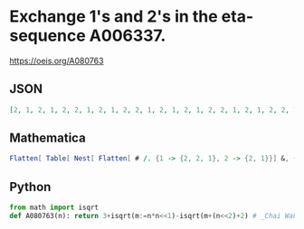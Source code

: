 # Exchange 1's and 2's in the eta\-sequence A006337\.
https://oeis.org/A080763
## JSON
```JSON
[2, 1, 2, 1, 2, 2, 1, 2, 1, 2, 2, 1, 2, 1, 2, 1, 2, 2, 1, 2, 1, 2, 2, 1, 2, 1, 2, 1, 2, 2, 1, 2, 1, 2, 2, 1, 2, 1, 2, 2, 1, 2, 1, 2, 1, 2, 2, 1, 2, 1, 2, 2, 1, 2, 1, 2, 1, 2, 2, 1, 2, 1, 2, 2, 1, 2, 1, 2, 2, 1, 2, 1, 2, 1, 2, 2, 1, 2, 1, 2, 2, 1, 2, 1, 2, 1, 2, 2, 1, 2, 1, 2, 2, 1, 2, 1, 2, 1, 2, 2, 1, 2, 1, 2, 2]
```
## Mathematica
```Mathematica
Flatten[ Table[ Nest[ Flatten[ # /. {1 -> {2, 2, 1}, 2 -> {2, 1}}] &, {2}, n], {n, 5}]] (* _Robert G. Wilson v_, May 06 2005 *)
```
## Python
```Python
from math import isqrt
def A080763(n): return 3+isqrt(m:=n*n<<1)-isqrt(m+(n<<2)+2) # _Chai Wah Wu_, Aug 03 2022
```

